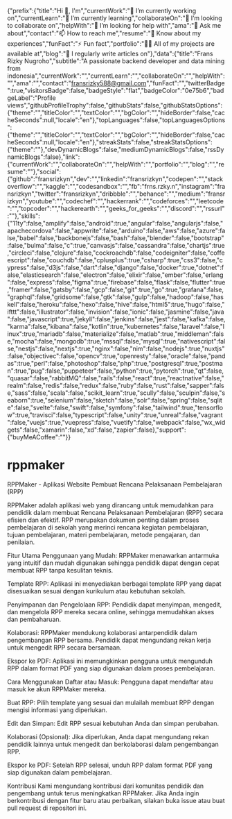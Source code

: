 {"prefix":{"title":"Hi 👋, I'm","currentWork":"🔭 I’m currently working on","currentLearn":"🌱 I’m currently learning","collaborateOn":"👯 I’m looking to collaborate on","helpWith":"🤝 I’m looking for help with","ama":"💬 Ask me about","contact":"📫 How to reach me","resume":"📄 Know about my experiences","funFact":"⚡ Fun fact","portfolio":"👨‍💻 All of my projects are available at","blog":"📝 I regularly write articles on"},"data":{"title":"Frans Rizky Nugroho","subtitle":"A passionate backend developer and data mining from indonesia","currentWork":"","currentLearn":"","collaborateOn":"","helpWith":"","ama":"","contact":"fransrizky588@gmail.com","funFact":"","twitterBadge":true,"visitorsBadge":false,"badgeStyle":"flat","badgeColor":"0e75b6","badgeLabel":"Profile views","githubProfileTrophy":false,"githubStats":false,"githubStatsOptions":{"theme":"","titleColor":"","textColor":"","bgColor":"","hideBorder":false,"cacheSeconds":null,"locale":"en"},"topLanguages":false,"topLanguagesOptions":{"theme":"","titleColor":"","textColor":"","bgColor":"","hideBorder":false,"cacheSeconds":null,"locale":"en"},"streakStats":false,"streakStatsOptions":{"theme":""},"devDynamicBlogs":false,"mediumDynamicBlogs":false,"rssDynamicBlogs":false},"link":{"currentWork":"","collaborateOn":"","helpWith":"","portfolio":"","blog":"","resume":""},"social":{"github":"fransrizkyn","dev":"","linkedin":"fransrizkyn","codepen":"","stackoverflow":"","kaggle":"","codesandbox":"","fb":"frns.rzky.n","instagram":"fransrizkyn","twitter":"fransrizkyn","dribbble":"","behance":"","medium":"fransrizkyn","youtube":"","codechef":"","hackerrank":"","codeforces":"","leetcode":"","topcoder":"","hackerearth":"","geeks_for_geeks":"","discord":"","rssurl":""},"skills":{"11ty":false,"amplify":false,"android":true,"angular":false,"angularjs":false,"apachecordova":false,"appwrite":false,"arduino":false,"aws":false,"azure":false,"babel":false,"backbonejs":false,"bash":false,"blender":false,"bootstrap":false,"bulma":false,"c":true,"canvasjs":false,"cassandra":false,"chartjs":true,"circleci":false,"clojure":false,"cockroachdb":false,"codeigniter":false,"coffeescript":false,"couchdb":false,"cplusplus":true,"csharp":true,"css3":false,"cypress":false,"d3js":false,"dart":false,"django":false,"docker":true,"dotnet":false,"elasticsearch":false,"electron":false,"elixir":false,"ember":false,"erlang":false,"express":false,"figma":true,"firebase":false,"flask":false,"flutter":true,"framer":false,"gatsby":false,"gcp":false,"git":true,"go":true,"grafana":false,"graphql":false,"gridsome":false,"gtk":false,"gulp":false,"hadoop":false,"haskell":false,"heroku":false,"hexo":false,"hive":false,"html5":true,"hugo":false,"ifttt":false,"illustrator":false,"invision":false,"ionic":false,"jasmine":false,"java":false,"javascript":true,"jekyll":false,"jenkins":false,"jest":false,"kafka":false,"karma":false,"kibana":false,"kotlin":true,"kubernetes":false,"laravel":false,"linux":true,"mariadb":false,"materialize":false,"matlab":true,"middleman":false,"mocha":false,"mongodb":true,"mssql":false,"mysql":true,"nativescript":false,"nestjs":false,"nextjs":true,"nginx":false,"nim":false,"nodejs":true,"nuxtjs":false,"objectivec":false,"opencv":true,"openresty":false,"oracle":false,"pandas":true,"perl":false,"photoshop":false,"php":true,"postgresql":true,"postman":true,"pug":false,"puppeteer":false,"python":true,"pytorch":true,"qt":false,"quasar":false,"rabbitMQ":false,"rails":false,"react":true,"reactnative":false,"realm":false,"redis":false,"redux":false,"ruby":false,"rust":false,"sapper":false,"sass":false,"scala":false,"scikit_learn":true,"scully":false,"sculpin":false,"seaborn":true,"selenium":false,"sketch":false,"solr":false,"spring":false,"sqlite":false,"svelte":false,"swift":false,"symfony":false,"tailwind":true,"tensorflow":true,"travisci":false,"typescript":false,"unity":true,"unreal":false,"vagrant":false,"vuejs":true,"vuepress":false,"vuetify":false,"webpack":false,"wx_widgets":false,"xamarin":false,"xd":false,"zapier":false},"support":{"buyMeACoffee":""}}

# rppmaker
RPPMaker - Aplikasi Website Pembuat Rencana Pelaksanaan Pembelajaran (RPP)

RPPMaker adalah aplikasi web yang dirancang untuk memudahkan para pendidik dalam membuat Rencana Pelaksanaan Pembelajaran (RPP) secara efisien dan efektif. RPP merupakan dokumen penting dalam proses pembelajaran di sekolah yang merinci rencana kegiatan pembelajaran, tujuan pembelajaran, materi pembelajaran, metode pengajaran, dan penilaian.

Fitur Utama
Penggunaan yang Mudah: RPPMaker menawarkan antarmuka yang intuitif dan mudah digunakan sehingga pendidik dapat dengan cepat membuat RPP tanpa kesulitan teknis.

Template RPP: Aplikasi ini menyediakan berbagai template RPP yang dapat disesuaikan sesuai dengan kurikulum atau kebutuhan sekolah.

Penyimpanan dan Pengelolaan RPP: Pendidik dapat menyimpan, mengedit, dan mengelola RPP mereka secara online, sehingga memudahkan akses dan pembaharuan.

Kolaborasi: RPPMaker mendukung kolaborasi antarpendidik dalam pengembangan RPP bersama. Pendidik dapat mengundang rekan kerja untuk mengedit RPP secara bersamaan.

Ekspor ke PDF: Aplikasi ini memungkinkan pengguna untuk mengunduh RPP dalam format PDF yang siap digunakan dalam proses pembelajaran.

Cara Menggunakan
Daftar atau Masuk: Pengguna dapat mendaftar atau masuk ke akun RPPMaker mereka.

Buat RPP: Pilih template yang sesuai dan mulailah membuat RPP dengan mengisi informasi yang diperlukan.

Edit dan Simpan: Edit RPP sesuai kebutuhan Anda dan simpan perubahan.

Kolaborasi (Opsional): Jika diperlukan, Anda dapat mengundang rekan pendidik lainnya untuk mengedit dan berkolaborasi dalam pengembangan RPP.

Ekspor ke PDF: Setelah RPP selesai, unduh RPP dalam format PDF yang siap digunakan dalam pembelajaran.

Kontribusi
Kami mengundang kontribusi dari komunitas pendidik dan pengembang untuk terus meningkatkan RPPMaker. Jika Anda ingin berkontribusi dengan fitur baru atau perbaikan, silakan buka issue atau buat pull request di repositori ini.
